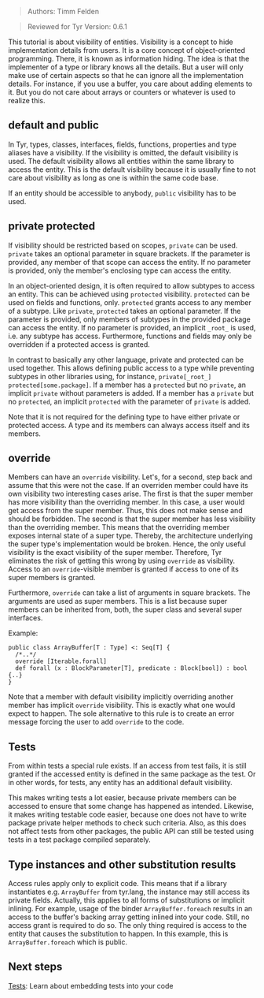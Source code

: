 > Authors: Timm Felden

> Reviewed for Tyr Version: 0.6.1

This tutorial is about visibility of entities.
Visibility is a concept to hide implementation details from users.
It is a core concept of object-oriented programming.
There, it is known as information hiding.
The idea is that the implementer of a type or library knows all the details.
But a user will only make use of certain aspects so that he can ignore all the implementation details.
For instance, if you use a buffer, you care about adding elements to it.
But you do not care about arrays or counters or whatever is used to realize this.


## default and public

In Tyr, types, classes, interfaces, fields, functions, properties and type aliases have a visibility.
If the visibility is omitted, the default visibility is used.
The default visibility allows all entities within the same library to access the entity.
This is the default visibility because it is usually fine to not care about visibility as long as one is within the same code base.

If an entity should be accessible to anybody, ```public``` visibility has to be used.


## private protected

If visibility should be restricted based on scopes, ```private``` can be used.
```private``` takes an optional parameter in square brackets.
If the parameter is provided, any member of that scope can access the entity.
If no parameter is provided, only the member's enclosing type can access the entity.

In an object-oriented design, it is often required to allow subtypes to access an entity.
This can be achieved using ```protected``` visibility.
```protected``` can be used on fields and functions, only.
```protected``` grants access to any member of a subtype.
Like ```private```, ```protected``` takes an optional parameter.
If the parameter is provided, only members of subtypes in the provided package can access the entity.
If no parameter is provided, an implicit ```_root_``` is used, i.e. any subtype has access.
Furthermore, functions and fields may only be overridden if a protected access is granted.

In contrast to basically any other language, private and protected can be used together.
This allows defining public access to a type while preventing subtypes in other libraries using, for instance, ```private[_root_] protected[some.package]```.
If a member has a ```protected``` but no ```private```, an implicit ```private``` without parameters is added.
If a member has a ```private``` but no ```protected```, an implicit ```protected``` with the parameter of ```private``` is added.

Note that it is not required for the defining type to have either private or protected access.
A type and its members can always access itself and its members.

## override

Members can have an ```override``` visibility.
Let's, for a second, step back and assume that this were not the case.
If an overriden member could have its own visibility two interesting cases arise.
The first is that the super member has more visibility than the overriding member.
In this case, a user would get access from the super member.
Thus, this does not make sense and should be forbidden.
The second is that the super member has less visibility than the overriding member.
This means that the overriding member exposes internal state of a super type.
Thereby, the architecture underlying the super type's implementation would be broken.
Hence, the only useful visibility is the exact visibility of the super member.
Therefore, Tyr eliminates the risk of getting this wrong by using ```override``` as visibility.
Access to an ```override```-visible member is granted if access to one of its super members is granted.

Furthermore, ```override``` can take a list of arguments in square brackets.
The arguments are used as super members.
This is a list because super members can be inherited from, both, the super class and several super interfaces.

Example:
```
public class ArrayBuffer[T : Type] <: Seq[T] {
  /*..*/
  override [Iterable.forall]
  def forall (x : BlockParameter[T], predicate : Block[bool]) : bool {..}
}
```

Note that a member with default visibility implicitly overriding another member has implicit ```override``` visibility.
This is exactly what one would expect to happen.
The sole alternative to this rule is to create an error message forcing the user to add ```override``` to the code.


## Tests

From within tests a special rule exists.
If an access from test fails, it is still granted if the accessed entity is defined in the same package as the test.
Or in other words, for tests, any entity has an additional default visibility.

This makes writing tests a lot easier, because private members can be accessed to ensure that some change has happened as intended.
Likewise, it makes writing testable code easier, because one does not have to write package private helper methods to check such criteria.
Also, as this does not affect tests from other packages, the public API can still be tested using tests in a test package compiled separately.


## Type instances and other substitution results

Access rules apply only to explicit code.
This means that if a library instantiates e.g. ```ArrayBuffer``` from tyr.lang, the instance may still access its private fields.
Actually, this applies to all forms of substitutions or implicit inlining.
For example, usage of the binder ```ArrayBuffer.foreach``` results in an access to the buffer's backing array getting inlined into your code.
Still, no access grant is required to do so.
The only thing required is access to the entity that causes the substitution to happen.
In this example, this is ```ArrayBuffer.foreach``` which is public.


## Next steps

[Tests](https://github.com/tyr-lang/tutorials/tree/master/beginner/Tests): Learn about embedding tests into your code
